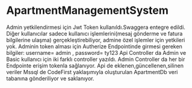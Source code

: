 # ApartmentManagementSystem
Admin yetkilendirmesi için Jwt Token kullanıldı.Swaggera entegre edildi.
Diğer kullanıcılar sadece kullanıcı işlemlerini(mesaj gönderme ve fatura bilgilerine ulaşma) gerçekleştirebiliyor, admine özel işlemler için yetkileri yok.
Adminin token alması için Autherize Endpointinde girmesi gereken bilgiler: username= admin , password= ty123
Api Controller da Admin ve Basic kullanıcı için iki farklı controller yazıldı. Admin Controller da her bir Endpointe erişim tokenla sağlanıyor.
Api de eklenen,güncellenen,silinen veriler Mssql de CodeFirst yaklaşımıyla oluşturulan ApartmentDb veri tabanına gönderiliyor ve saklanıyor.
